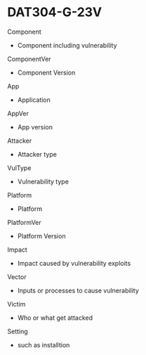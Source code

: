 ﻿# DAT304-G-23V
Component
- Component including vulnerability

ComponentVer
- Component Version

App
- Application 

AppVer
- App version

Attacker 
- Attacker type

VulType 
- Vulnerability type

Platform
- Platform

PlatformVer
- Platform Version

Impact 
- Impact caused by vulnerability exploits

Vector 
- Inputs or processes to cause vulnerability

Victim
- Who or what get attacked

Setting
- such as installtion 
